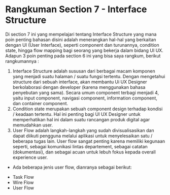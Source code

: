 # Rangkuman Section 7 - Interface Structure
Di section 7 ini yang mempelajari tentang Interface Structure yang mana poin penting bahasan disini adalah menerangkan hal-hal yang berkaitan dengan UI (User Interface), seperti component dan turunannya, condition state, hingga flow mapping bagi seorang yang bekerja dalam bidang UI UX. Adapun 3 poin penting pada section 6 ini yang bisa saya rangkum, berikut rangkumannya :
1. Interface Structure adalah sususan dari berbagai macam komponen yang menjadi suatu halaman / suatu fungsi tertentu. Dengan mengetahui structure dari sebuah interface, akan membantu Ui UX Designer berkolaborasi dengan developer (karena menggunakan bahasa penyebutan yang sama). Secara umum component terbagi menjadi 4, yaitu input component, navigasi component, information component, dan container component. 
2. Condition state merupakan sebuah component design terhadap kondisi / keadaan tertentu. Hal ini penting bagi UI UX Designer untuk memperhatikan hal ini dalam suatu rancangan produk digital agar memudahkan user.
3. User Flow adalah langkah-langkah yang sudah divisualisasikan dan dapat diikuti pengguna melalui aplikasi untuk menyelesaikan satu / beberapa tugas lain. User flow sangat penting karena memiliki kegunaan seperti, sebagai komunikasi lintas departement, sebagai catatan (dokumentasi), dan sebagai acuan untuk lebuh fokus kepada overall experience user.
  * Ada beberapa jenis user flow, dianranya sebagai berikut:
  - Task Flow
  - Wire Flow
  - User Flow
